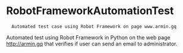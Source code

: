 # RobotFrameworkAutomationTest

      Automated test case using Robot Framework on page www.armin.gq

Automated test using Robot Framework in Python on the web page http://armin.gq that verifies if user can send an email to administrator.
